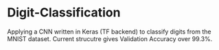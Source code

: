 # Digit-Classification
Applying a CNN written in Keras (TF backend) to classify digits from the MNIST dataset. Current strucutre gives Validation Accuracy over 99.3%.
 
